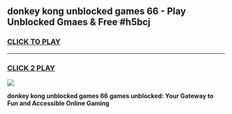 
## donkey kong unblocked games 66 - Play Unblocked Gmaes & Free #h5bcj
<h3>
<a href="https://premium.freeplayer.one?title=donkey_kong_unblocked_games_66&ref=01M">CLICK TO PLAY</a></h3>
<hr>

<h3>
<a href="https://premium.freeplayer.one?title=donkey_kong_unblocked_games_66&ref=01M">CLICK 2 PLAY</a>
  
</h3>

<a href="https://premium.freeplayer.one?title=donkey_kong_unblocked_games_66&ref=01M"><img src="https://clearcache.store/games.png"></a>


**donkey kong unblocked games 66 games unblocked: Your Gateway to Fun and Accessible Online Gaming**
